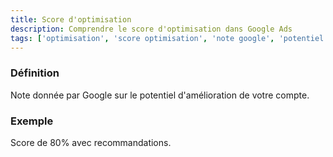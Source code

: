 ```yaml
---
title: Score d'optimisation
description: Comprendre le score d'optimisation dans Google Ads
tags: ['optimisation', 'score optimisation', 'note google', 'potentiel amélioration', 'évaluation compte', 'recommandations', 'google ads']
---
```


### Définition
Note donnée par Google sur le potentiel d'amélioration de votre compte.

### Exemple
Score de 80% avec recommandations.